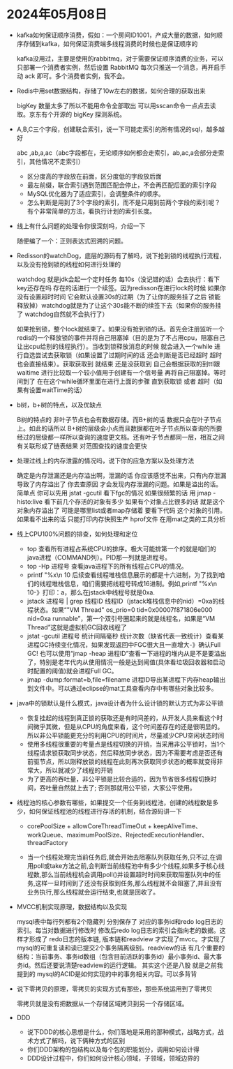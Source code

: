 # 2024年05月08日



- kafka如何保证顺序消费，假如：一个房间ID1001，产成大量的数据，如何顺序存储到kafka，如何保证消费端多线程消费的时候也是保证顺序的

  kafka没用过，主要是使用的rabbitmq，对于需要保证顺序消费的业务，可以只部署一个消费者实例，然后设置 RabbitMQ 每次只推送一个消息，再开启手动 ack 即可。多个消费者实例，我不会。

- Redis中用set数据结构，存储了10w左右的数据，如何合理的获取出来

  bigKey 数量太多了所以不能用命令全部取出 可以用sscan命令一点点去读取。京东有个开源的 bigKey 探测系统。

- A,B,C三个字段，创建联合索引，说一下可能走索引的所有情况的sql，越多越好

  abc ,ab,a,ac（abc字段都在，无论顺序如何都会走索引，ab,ac,a会部分走索引，其他情况不走索引）

  - 区分度高的字段放在前面，区分度低的字段放后面
  - 最左前缀，联合索引遇到范围匹配会停止，不会再匹配后面的索引字段
  - MySQL优化器为了适应索引，会调整条件的顺序。
  - 怎么判断是用到了3个字段的索引，而不是只用到前两个字段的索引呢？有个非常简单的方法，看执行计划的索引长度。

- 线上有什么问题的处理令你很深刻吗，介绍一下

  随便编了一个：正则表达式回溯的问题。

- Redisson的watchDog，底层的源码有了解吗，说下抢到锁的线程执行流程，以及没有抢到锁的线程如何进行处理的

  watchdog 就是jdk会起一个定时任务 每10s（没记错的话）会去执行：看下key还存在吗 存在的话进行一个续签。因为redisson在进行lock的时候 如果你没有设置超时时间 它会默认设置30s的过期（为了让你的服务挂了之后 锁能释放掉）watchdog就是为了让这个30s能不断的续签下去（如果你的服务挂了 watchdog自然就不会执行了）

  如果抢到锁，整个lock就结束了。如果没有抢到锁的话。首先会注册监听一个redis的一个释放锁的事件并将自己阻塞掉（目的是为了不占用cpu，阻塞自己让出cpu给别的线程执行）。当收到锁释放消息的时候 就会进入一个while 进行自选尝试去获取锁（如果设置了过期时间的话 还会判断是否已经超时 超时也会直接结束）。获取获取到 就结束 还是没获取到 自己会根据获取的到ttl跟waitime 进行比较取一个较小值用于创建有一个信号量 再将自己阻塞掉。等时间到了 在在这个while循环里面在进行上面的步骤 直到获取锁 或者 超时（如果有设置waitTime的话）

- b树，b+树的特点，以及优缺点

  B树的特点的 非叶子节点也会有数据存储。而B+树的话 数据只会在叶子节点上。如此的话所以 B+树的层级会小点而且数据都在叶子节点所以查询的所要经过的层级都一样所以查询的速度更文档。还有叶子节点都同一层，相互之间有关联形成了链表结果 对范围查找的速度会更快

- 处理过线上的内存泄露的情况吗，说下你的应急方案以及处理方法

  确定是内存泄漏还是内存溢出啊，泄漏的话 你应该感觉不出来，只有内存泄漏导致了内存溢出了 你去查原因 才会发现内存泄漏的问题。如果是溢出的话。简单点 你可以先用 jstat -gcutil 看下fgc的情况 如果很频繁的话 用 jmap -histo:live 看下前几个存活的对象有多少 如果有个对象占比很多的话 就是这个对象内存溢出了 可能是哪里list或者map存储着 要看下代码 这个对象的引用。如果看不出来的话 只能打印内存快照生产 hprof文件 在用mat之类的工具分析

- 线上CPU100%问题的排查，如何处理和定位

  - top 查看所有进程占系统CPU的排序。极大可能排第一个的就是咱们的java进程（COMMAND列）。PID那一列就是进程号。
  - top -Hp 进程号 查看java进程下的所有线程占CPU的情况。
  - printf "%x\n 10 后续查看线程堆栈信息展示的都是十六进制，为了找到咱们的线程堆栈信息，咱们需要把线程号转成16进制。例如,printf "%x\n 10-》打印：a，那么在jstack中线程号就是0xa.
  - jstack 进程号 | grep 线程ID 线程ID（jstack堆栈信息中的nid）=0xa的线程状态。如果“"VM Thread" os_prio=0 tid=0x00007f871806e000 nid=0xa runnable”，第一个双引号圈起来的就是线程名，如果是“VM Thread”这就是虚拟机GC回收线程了
  - jstat -gcutil 进程号 统计间隔毫秒 统计次数（缺省代表一致统计）查看某进程GC持续变化情况，如果发现返回中FGC很大且一直增大-》确认Full GC! 也可以使用“jmap -heap 进程ID”查看一下进程的堆内从是不是要溢出了，特别是老年代内从使用情况一般是达到阈值(具体看垃圾回收器和启动时配置的阈值)就会进程Full GC。
  - jmap -dump:format=b,file=filename 进程ID导出某进程下内存heap输出到文件中。可以通过eclipse的mat工具查看内存中有哪些对象比较多。

- java中的锁默认是什么模式，java设计者为什么设计锁的默认方式为非公平锁

  - 恢复挂起的线程到真正锁的获取还是有时间差的，从开发人员来看这个时间微乎其微，但是从CPU的角度来看，这个时间差存在的还是很明显的。所以非公平锁能更充分的利用CPU的时间片，尽量减少CPU空闲状态时间
  - 使用多线程很重要的考量点是线程切换的开销，当采用非公平锁时，当1个线程请求锁获取同步状态，然后释放同步状态，因为不需要考虑是否还有前驱节点，所以刚释放锁的线程在此刻再次获取同步状态的概率就变得非常大，所以就减少了线程的开销
  - 为了更高的吞吐量，非公平锁是比较合适的，因为节省很多线程切换时间，吞吐量自然就上去了; 否则那就用公平锁，大家公平使用。

- 线程池的核心参数有哪些，如果提交一个任务到线程池，创建的线程数是多少，如何保证线程池的线程进行存活的机制，结合源码讲一下

  - corePoolSize + allowCoreThreadTimeOut + keepAliveTime、workQueue、maximumPoolSize、RejectedExecutionHandler、threadFactory

  - 当一个线程处理完当前任务后,就会开始去阻塞队列获取任务,只不过,在调用poll或take方法之前,会判断当前线程池中有多少个线程,如果多于核心线程数,那么当前线程机会调用poll()并设置超时时间来获取阻塞队列中的任务,这样一旦时间到了还没有获取到任务,那么线程就不会阻塞了,并且没有业务执行,那么线程就会运行结束,也就是回收了。

- MVCC机制实现原理，数据结构以及实现

  mysql表中每行列都有2个隐藏列 分别保存了 对应的事务id和redo log日志的索引。每当对数据进行修改时 修改后redo log日志的索引会指向老的数据。这样才形成了 redo日志的版本链, 版本链和readview 才实现了mvcc。才实现了mysql的可重复读和读已提交2个事务隔离级别。readview的话 有几个重要的结构：当前事务、事务id数组（包含目前活跃的事务id）最小事务id、最大事务id。然后还要说清楚readview的运行逻辑。 其实这个还是八股  就是之前我提到的 mysql的ACID是如何实现的中的事务相关内容。可以多背背

- 说下零拷贝的原理，零拷贝的实现方式有那些，那些系统运用到了零拷贝

  零拷贝就是没有把数据从一个存储区域拷贝到另一个存储区域。

- DDD

  - 说下DDD的核心思想是什么，你们落地是采用的那种模式，战略方式，战术方式了解吗，说下俩种方式的区别
  - 你们DDD架构的包结构以及每个包的职能划分，调用如何设计得
  - DDD设计过程中，你们如何设计核心领域，子领域，领域边界的
